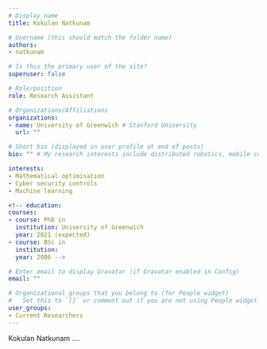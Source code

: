 ```yaml
---
# Display name
title: Kokulan Natkunam

# Username (this should match the folder name)
authors:
- natkunam

# Is this the primary user of the site?
superuser: false

# Role/position
role: Research Assistant

# Organizations/Affiliations
organizations:
- name: University of Greenwich # Stanford University
  url: ""

# Short bio (displayed in user profile at end of posts)
bio: "" # My research interests include distributed robotics, mobile computing and programmable matter.

interests:
- Mathematical optimisation
- Cyber security controls
- Machine learning

<!-- education:
courses:
- course: PhD in
  institution: University of Greenwich
  year: 2021 (expected)
- course: BSc in
  institution:
  year: 2006 -->

# Enter email to display Gravatar (if Gravatar enabled in Config)
email: ""

# Organizational groups that you belong to (for People widget)
#   Set this to `[]` or comment out if you are not using People widget.
user_groups:
- Current Researchers
---
```


Kokulan Natkunam ....
